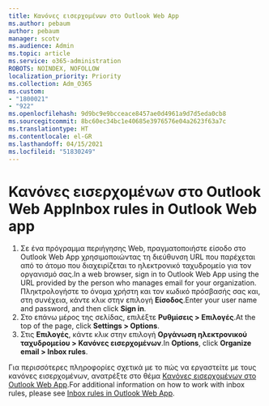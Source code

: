 ```yaml
---
title: Κανόνες εισερχομένων στο Outlook Web App
ms.author: pebaum
author: pebaum
manager: scotv
ms.audience: Admin
ms.topic: article
ms.service: o365-administration
ROBOTS: NOINDEX, NOFOLLOW
localization_priority: Priority
ms.collection: Adm_O365
ms.custom:
- "1800021"
- "922"
ms.openlocfilehash: 9d9bc9e9bcceace8457ae0d4961a9d7d5eda0cb8
ms.sourcegitcommit: 8bc60ec34bc1e40685e3976576e04a2623f63a7c
ms.translationtype: HT
ms.contentlocale: el-GR
ms.lasthandoff: 04/15/2021
ms.locfileid: "51830249"
---
```

# <a name="inbox-rules-in-outlook-web-app"></a><span data-ttu-id="dd99a-102">Κανόνες εισερχομένων στο Outlook Web App</span><span class="sxs-lookup"><span data-stu-id="dd99a-102">Inbox rules in Outlook Web app</span></span>

1. <span data-ttu-id="dd99a-103">Σε ένα πρόγραμμα περιήγησης Web, πραγματοποιήστε είσοδο στο Outlook Web App χρησιμοποιώντας τη διεύθυνση URL που παρέχεται από το άτομο που διαχειρίζεται το ηλεκτρονικό ταχυδρομείο για τον οργανισμό σας.</span><span class="sxs-lookup"><span data-stu-id="dd99a-103">In a web browser, sign in to Outlook Web App using the URL provided by the person who manages email for your organization.</span></span> <span data-ttu-id="dd99a-104">Πληκτρολογήστε το όνομα χρήστη και τον κωδικό πρόσβασής σας και, στη συνέχεια, κάντε κλικ στην επιλογή **Είσοδος**.</span><span class="sxs-lookup"><span data-stu-id="dd99a-104">Enter your user name and password, and then click **Sign in**.</span></span>
2. <span data-ttu-id="dd99a-105">Στο επάνω μέρος της σελίδας, επιλέξτε **Ρυθμίσεις > Επιλογές**.</span><span class="sxs-lookup"><span data-stu-id="dd99a-105">At the top of the page, click **Settings > Options**.</span></span>
3. <span data-ttu-id="dd99a-106">Στις **Επιλογές**, κάντε κλικ στην επιλογή **Οργάνωση ηλεκτρονικού ταχυδρομείου > Κανόνες εισερχομένων**.</span><span class="sxs-lookup"><span data-stu-id="dd99a-106">In **Options**, click **Organize email > Inbox rules**.</span></span>

<span data-ttu-id="dd99a-107">Για περισσότερες πληροφορίες σχετικά με το πώς να εργαστείτε με τους κανόνες εισερχομένων, ανατρέξτε στο θέμα [Κανόνες εισερχομένων στο Outlook Web App](https://support.office.com/article/inbox-rules-in-outlook-web-app-edea3d17-00c9-434b-b9b7-26ee8d9f5622).</span><span class="sxs-lookup"><span data-stu-id="dd99a-107">For additional information on how to work with inbox rules, please see [Inbox rules in Outlook Web App](https://support.office.com/article/inbox-rules-in-outlook-web-app-edea3d17-00c9-434b-b9b7-26ee8d9f5622).</span></span>
